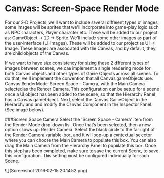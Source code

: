 # Canvas: Screen-Space Render Mode

For our 2-D Projects, we'll want to include several different types of images, some images will be sprites that we'll incorporate into game-play logic such as NPC characters, Player character etc. These will be added to our project as: GameObject -&gt; 2D -&gt; Sprite.  We'll include some other images as part of the user-interface \(UI-Images\).  These will be added to our project as UI -&gt; Image.  These Images are associated with the Canvas, and by default, they are child objects of the Canvas.

If we want to have size consistency for sizing these 2 different types of images between scenes, we can implement a single rendering mode for both Canvas objects and other types of Game Objects across all scenes.  To do that, we'll implement the convention that all Canvas gameObjects use: Canvas RenderMode: Screen Space - Camera, with the Main Camera selected as the Render Camera.  This configuration can be setup for a scene once a UI object has been added to the scene, so that the Hierarchy Panel has a Canvas gameObject.  Next, select the Canvas GameObject in the Hierarchy and and modify the Canvas Component in the Inspector Panel. \(See image below\).

###Screen Space Camera
Select the 'Screen Space - Camera' item from the Render Mode drop-down list.  Once that's been selected, then a new option shows up: Render Camera.  Select the black circle to the far right of the Render Camera variable-box, and it will pop-up a contextual selector where you can choose the Main Camera to populate this box.  You can also drag the Main Camera from the Hierarchy Panel to populate this box.  Once this step has been completed, make sure to save the current Scene, to save this configuration.  This setting must be configured individually for each Scene.



![](Screenshot 2016-02-15 20.14.52.png)

